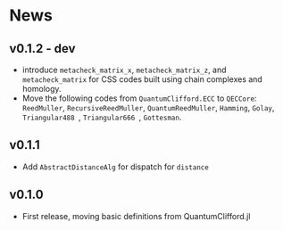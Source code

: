 # News

## v0.1.2 - dev

- introduce `metacheck_matrix_x`, `metacheck_matrix_z`, and `metacheck_matrix` for CSS codes built using chain complexes and homology.
- Move the following codes from `QuantumClifford.ECC` to `QECCore`: `ReedMuller`, `RecursiveReedMuller`, `QuantumReedMuller`, `Hamming`, `Golay`, `Triangular488 `, `Triangular666 `, `Gottesman`.

## v0.1.1

- Add `AbstractDistanceAlg` for dispatch for `distance`

## v0.1.0

- First release, moving basic definitions from QuantumClifford.jl
